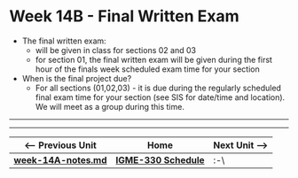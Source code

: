 # Week 14B - Final Written Exam

- The final written exam:
  - will be given in class for sections 02 and 03
  - for section 01, the final written exam will be given during the first hour of the finals week scheduled exam time for your section
- When is the final project due?
  - For all sections (01,02,03) - it is due during the regularly scheduled final exam time for your section (see SIS for date/time and location). We will meet as a group during this time.

<hr><hr>

| <-- Previous Unit | Home | Next Unit -->
| --- | --- | --- 
| [**week-14A-notes.md**](week-14A-notes.md)     |  [**IGME-330 Schedule**](../schedule.md) | :-\
